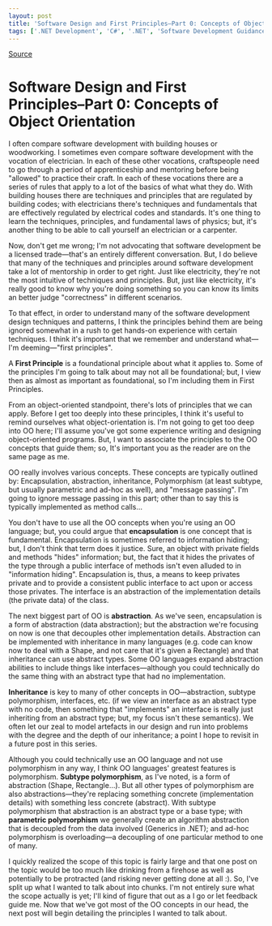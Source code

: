 ```yaml
---
layout: post
title: 'Software Design and First Principles–Part 0: Concepts of Object Orientation'
tags: ['.NET Development', 'C#', '.NET', 'Software Development Guidance', 'Software Development Principles', 'Visual Studio 2010 Best Practices', 'msmvps']
---
```

[Source](http://blogs.msmvps.com/peterritchie/2012/02/23/software-design-and-first-principles-part-0-concepts-of-object-orientation/ "Permalink to Software Design and First Principles–Part 0: Concepts of Object Orientation")

# Software Design and First Principles–Part 0: Concepts of Object Orientation

I often compare software development with building houses or woodworking. I sometimes even compare software development with the vocation of electrician. In each of these other vocations, craftspeople need to go through a period of apprenticeship and mentoring before being "allowed" to practice their craft. In each of these vocations there are a series of rules that apply to a lot of the basics of what what they do. With building houses there are techniques and principles that are regulated by building codes; with electricians there's techniques and fundamentals that are effectively regulated by electrical codes and standards. It's one thing to learn the techniques, principles, and fundamental laws of physics; but, it's another thing to be able to call yourself an electrician or a carpenter.

Now, don't get me wrong; I'm not advocating that software development be a licensed trade—that's an entirely different conversation. But, I do believe that many of the techniques and principles around software development take a lot of mentorship in order to get right. Just like electricity, they're not the most intuitive of techniques and principles. But, just like electricity, it's really good to know why you're doing something so you can know its limits an better judge "correctness" in different scenarios.

To that effect, in order to understand many of the software development design techniques and patterns, I think the principles behind them are being ignored somewhat in a rush to get hands-on experience with certain techniques. I think it's important that we remember and understand what—I'm deeming—"first principles".

A **First Principle** is a foundational principle about what it applies to. Some of the principles I'm going to talk about may not all be foundational; but, I view then as almost as important as foundational, so I'm including them in First Principles.

From an object-oriented standpoint, there's lots of principles that we can apply. Before I get too deeply into these principles, I think it's useful to remind ourselves what object-orientation is. I'm not going to get too deep into OO here; I'll assume you've got some experience writing and designing object-oriented programs. But, I want to associate the principles to the OO concepts that guide them; so, It's important you as the reader are on the same page as me.

OO really involves various concepts. These concepts are typically outlined by: Encapsulation, abstraction, inheritance, Polymorphism (at least subtype, but usually parametric and ad-hoc as well), and "message passing". I'm going to ignore message passing in this part; other than to say this is typically implemented as method calls…

You don't have to use all the OO concepts when you're using an OO language; but, you could argue that **encapsulation** is one concept that is fundamental. Encapsulation is sometimes referred to information hiding; but, I don't think that term does it justice. Sure, an object with private fields and methods "hides" information; but, the fact that it hides the privates of the type through a public interface of methods isn't even alluded to in "information hiding". Encapsulation is, thus, a means to keep privates private and to provide a consistent public interface to act upon or access those privates. The interface is an abstraction of the implementation details (the private data) of the class.

The next biggest part of OO is **abstraction**. As we've seen, encapsulation is a form of abstraction (data abstraction); but the abstraction we're focusing on now is one that decouples other implementation details. Abstraction can be implemented with inheritance in many languages (e.g. code can know now to deal with a Shape, and not care that it's given a Rectangle) and that inheritance can use abstract types. Some OO languages expand abstraction abilities to include things like interfaces—although you could technically do the same thing with an abstract type that had no implementation.

**Inheritance** is key to many of other concepts in OO—abstraction, subtype polymorphism, interfaces, etc. (if we view an interface as an abstract type with no code, then something that "implements" an interface is really just inheriting from an abstract type; but, my focus isn't these semantics). We often let our zeal to model artefacts in our design and run into problems with the degree and the depth of our inheritance; a point I hope to revisit in a future post in this series.

Although you could technically use an OO language and not use polymorphism in any way, I think OO languages' greatest features is polymorphism. **Subtype polymorphism**, as I've noted, is a form of abstraction (Shape, Rectangle…). But all other types of polymorphism are also abstractions—they're replacing something concrete (implementation details) with something less concrete (abstract). With subtype polymorphism that abstraction is an abstract type or a base type; with **parametric polymorphism** we generally create an algorithm abstraction that is decoupled from the data involved (Generics in .NET); and ad-hoc polymorphism is overloading—a decoupling of one particular method to one of many.

I quickly realized the scope of this topic is fairly large and that one post on the topic would be too much like drinking from a firehose as well as potentially to be protracted (and risking never getting done at all :). So, I've split up what I wanted to talk about into chunks. I'm not entirely sure what the scope actually is yet; I'll kind of figure that out as a I go or let feedback guide me. Now that we've got most of the OO concepts in our head, the next post will begin detailing the principles I wanted to talk about.


